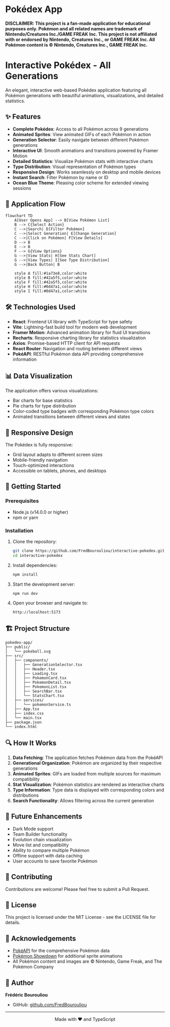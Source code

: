 # Pokédex App

**DISCLAIMER: This project is a fan-made application for educational purposes only. Pokémon and all related names are trademark of Nintendo/Creatures Inc./GAME FREAK Inc. This project is not affiliated with or endorsed by Nintendo, Creatures Inc., or GAME FREAK Inc. All Pokémon content is © Nintendo, Creatures Inc., GAME FREAK Inc.**

# Interactive Pokédex - All Generations

An elegant, interactive web-based Pokédex application featuring all Pokémon generations with beautiful animations, visualizations, and detailed statistics.



## ✨ Features

- **Complete Pokédex**: Access to all Pokémon across 9 generations
- **Animated Sprites**: View animated GIFs of each Pokémon in action
- **Generation Selector**: Easily navigate between different Pokémon generations
- **Interactive UI**: Smooth animations and transitions powered by Framer Motion
- **Detailed Statistics**: Visualize Pokémon stats with interactive charts
- **Type Distribution**: Visual representation of Pokémon types
- **Responsive Design**: Works seamlessly on desktop and mobile devices
- **Instant Search**: Filter Pokémon by name or ID
- **Ocean Blue Theme**: Pleasing color scheme for extended viewing sessions

## 🔄 Application Flow

```mermaid
flowchart TD
    A[User Opens App] --> B[View Pokémon List]
    B --> C{Select Action}
    C -->|Search| D[Filter Pokémon]
    C -->|Select Generation| E[Change Generation]
    C -->|Click on Pokémon| F[View Details]
    D --> B
    E --> B
    F --> G{View Options}
    G -->|View Stats| H[See Stats Chart]
    G -->|View Types| I[See Type Distribution]
    G -->|Back Button| B
    
    style A fill:#1a73e8,color:white
    style B fill:#42a5f5,color:white
    style F fill:#42a5f5,color:white
    style H fill:#0d47a1,color:white
    style I fill:#0d47a1,color:white
```

## 🛠️ Technologies Used

- **React**: Frontend UI library with TypeScript for type safety
- **Vite**: Lightning-fast build tool for modern web development
- **Framer Motion**: Advanced animation library for fluid UI transitions
- **Recharts**: Responsive charting library for statistics visualization
- **Axios**: Promise-based HTTP client for API requests
- **React Router**: Navigation and routing between different views
- **PokéAPI**: RESTful Pokémon data API providing comprehensive information

## 📊 Data Visualization

The application offers various visualizations:
- Bar charts for base statistics
- Pie charts for type distribution
- Color-coded type badges with corresponding Pokémon type colors
- Animated transitions between different views and states

## 📱 Responsive Design

The Pokédex is fully responsive:
- Grid layout adapts to different screen sizes
- Mobile-friendly navigation
- Touch-optimized interactions
- Accessible on tablets, phones, and desktops

## 🚀 Getting Started

### Prerequisites

- Node.js (v14.0.0 or higher)
- npm or yarn

### Installation

1. Clone the repository:
   ```bash
   git clone https://github.com/FredBourouliou/interactive-pokedex.git
   cd interactive-pokedex
   ```

2. Install dependencies:
   ```bash
   npm install
   ```

3. Start the development server:
   ```bash
   npm run dev
   ```

4. Open your browser and navigate to: 
   ```
   http://localhost:5173
   ```

## 🏗️ Project Structure

```
pokedex-app/
├── public/
│   └── pokeball.svg
├── src/
│   ├── components/
│   │   ├── GenerationSelector.tsx
│   │   ├── Header.tsx
│   │   ├── Loading.tsx
│   │   ├── PokemonCard.tsx
│   │   ├── PokemonDetail.tsx
│   │   ├── PokemonList.tsx
│   │   ├── SearchBar.tsx
│   │   └── StatsChart.tsx
│   ├── services/
│   │   └── pokemonService.ts
│   ├── App.tsx
│   ├── index.css
│   └── main.tsx
├── package.json
└── index.html
```

## 🔍 How It Works

1. **Data Fetching**: The application fetches Pokémon data from the PokéAPI
2. **Generational Organization**: Pokémon are organized by their respective generations
3. **Animated Sprites**: GIFs are loaded from multiple sources for maximum compatibility
4. **Stat Visualization**: Pokémon statistics are rendered as interactive charts
5. **Type Information**: Type data is displayed with corresponding colors and distributions
6. **Search Functionality**: Allows filtering across the current generation

## 📝 Future Enhancements

- Dark Mode support
- Team Builder functionality
- Evolution chain visualization
- Move list and compatibility
- Ability to compare multiple Pokémon
- Offline support with data caching
- User accounts to save favorite Pokémon

## 🤝 Contributing

Contributions are welcome! Please feel free to submit a Pull Request.

## 📄 License

This project is licensed under the MIT License - see the LICENSE file for details.

## 🙏 Acknowledgements

- [PokéAPI](https://pokeapi.co/) for the comprehensive Pokémon data
- [Pokémon Showdown](https://play.pokemonshowdown.com/) for additional sprite animations
- All Pokémon content and images are © Nintendo, Game Freak, and The Pokémon Company

## 👤 Author

**Frédéric Bourouliou**

- GitHub: [github.com/FredBourouliou](https://github.com/FredBourouliou)

---

<p align="center">Made with ❤️ and TypeScript</p> 